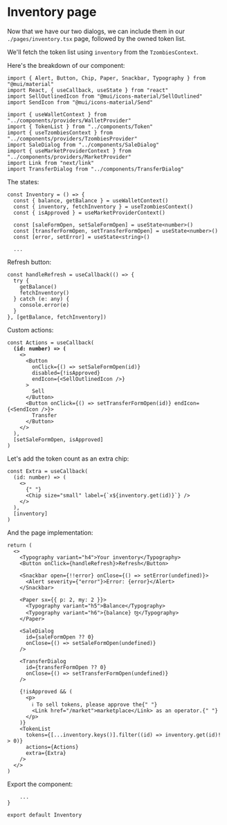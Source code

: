 # Inventory page

Now that we have our two dialogs, we can include them in our `./pages/inventory.tsx` page, followed by the owned token list.&#x20;

We'll fetch the token list using `inventory` from the `TzombiesContext`.

Here's the breakdown of our component:&#x20;

```tsx
import { Alert, Button, Chip, Paper, Snackbar, Typography } from "@mui/material"
import React, { useCallback, useState } from "react"
import SellOutlinedIcon from "@mui/icons-material/SellOutlined"
import SendIcon from "@mui/icons-material/Send"

import { useWalletContext } from "../components/providers/WalletProvider"
import { TokenList } from "../components/Token"
import { useTzombiesContext } from "../components/providers/TzombiesProvider"
import SaleDialog from "../components/SaleDialog"
import { useMarketProviderContext } from "../components/providers/MarketProvider"
import Link from "next/link"
import TransferDialog from "../components/TransferDialog"
```

The states:&#x20;

```tsx
const Inventory = () => {
  const { balance, getBalance } = useWalletContext()
  const { inventory, fetchInventory } = useTzombiesContext()
  const { isApproved } = useMarketProviderContext()

  const [saleFormOpen, setSaleFormOpen] = useState<number>()
  const [transferFormOpen, setTransferFormOpen] = useState<number>()
  const [error, setError] = useState<string>()
  
  ...
```

Refresh button:

```tsx
const handleRefresh = useCallback(() => {
  try {
    getBalance()
    fetchInventory()
  } catch (e: any) {
    console.error(e)
  }
}, [getBalance, fetchInventory])

```

Custom actions:&#x20;

<pre class="language-tsx"><code class="lang-tsx">const Actions = useCallback(
<strong>  (id: number) => (
</strong>    &#x3C;>
      &#x3C;Button
        onClick={() => setSaleFormOpen(id)}
        disabled={!isApproved}
        endIcon={&#x3C;SellOutlinedIcon />}
      >
        Sell
      &#x3C;/Button>
      &#x3C;Button onClick={() => setTransferFormOpen(id)} endIcon={&#x3C;SendIcon />}>
        Transfer
      &#x3C;/Button>
    &#x3C;/>
  ),
  [setSaleFormOpen, isApproved]
)
</code></pre>

Let's add the token count as an extra chip:&#x20;

```tsx
const Extra = useCallback(
  (id: number) => (
    <>
      {" "}
      <Chip size="small" label={`x${inventory.get(id)}`} />
    </>
  ),
  [inventory]
)
```

And the page implementation:&#x20;

```tsx
return (
  <>
    <Typography variant="h4">Your inventory</Typography>
    <Button onClick={handleRefresh}>Refresh</Button>

    <Snackbar open={!!error} onClose={() => setError(undefined)}>
      <Alert severity={"error"}>Error: {error}</Alert>
    </Snackbar>

    <Paper sx={{ p: 2, my: 2 }}>
      <Typography variant="h5">Balance</Typography>
      <Typography variant="h6">{balance} ꜩ</Typography>
    </Paper>

    <SaleDialog
      id={saleFormOpen ?? 0}
      onClose={() => setSaleFormOpen(undefined)}
    />

    <TransferDialog
      id={transferFormOpen ?? 0}
      onClose={() => setTransferFormOpen(undefined)}
    />

    {!isApproved && (
      <p>
        ℹ️ To sell tokens, please approve the{" "}
        <Link href="/market">marketplace</Link> as an operator.{" "}
      </p>
    )}
    <TokenList
      tokens={[...inventory.keys()].filter((id) => inventory.get(id)! > 0)}
      actions={Actions}
      extra={Extra}
    />
  </>
)
```

Export the component:&#x20;

```tsx
    ...
}

export default Inventory
```
